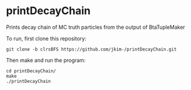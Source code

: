 # printDecayChain
Prints decay chain of MC truth particles from the output of BtaTupleMaker

To run, first clone this repository:

    git clone -b clrsBFS https://github.com/jkim-/printDecayChain.git

Then make and run the program:

    cd printDecayChain/
    make
    ./printDecayChain

